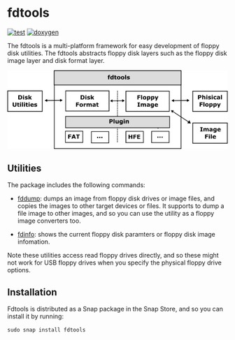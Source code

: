 # fdtools

[![test](https://github.com/cybergarage/fdtools/actions/workflows/make.yml/badge.svg)](https://github.com/cybergarage/fdtools/actions/workflows/make.yml)
[![doxygen](https://github.com/cybergarage/fdtools/actions/workflows/doxygen.yml/badge.svg)](https://cybergarage.github.io/fdtools/)

The fdtools is a multi-platform framework for easy development of floppy disk utilities. The fdtools abstracts floppy disk layers such as the floppy disk image layer and disk format layer.

![](doc/img/framework.png)

## Utilities

The package includes the following commands:

- [fddump](doc/ffdump.md): dumps an image from floppy disk drives or image files, and copies the images to other target devices or files. It supports to dump a file image to other images, and so you can use the utility as a floppy image converters too.

- [fdinfo](doc/fdinfo.md): shows the current floppy disk paramters or floppy disk image infomation.

Note these utilities access read floppy drives directly, and so these might not work for USB floppy drives when you specify the physical floppy drive options.

## Installation

Fdtools is distributed as a Snap package in the Snap Store, and so you can install it by running:

```
sudo snap install fdtools
```
